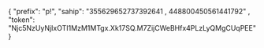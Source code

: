 {
  "prefix": "p!",
  "sahip": "355629652737392641 , 448800450561441792" ,
  "token": "Njc5NzUyNjIxOTI1MzM1MTgx.Xk17SQ.M7ZijCWeBHfx4PLzLyQMgCUqPEE"
}
